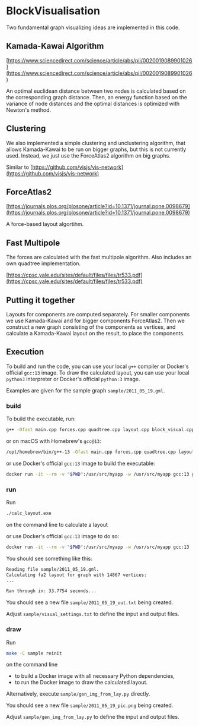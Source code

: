 # BlockVisualisation

Two fundamental graph visualizing ideas are implemented in this code.

## Kamada-Kawai Algorithm

[https://www.sciencedirect.com/science/article/abs/pii/0020019089901026](https://www.sciencedirect.com/science/article/abs/pii/0020019089901026)

An optimal euclidean distance between two nodes is calculated based on the corresponding graph distance. Then, an energy function based on the variance of node distances and the optimal distances is optimized with Newton's method.

## Clustering

We also implemented a simple clustering and unclustering algorithm, that allows Kamada-Kawai to be run on bigger graphs, but this is not currently used. Instead, we just use the ForceAtlas2 algorithm on big graphs.

Similar to [https://github.com/visjs/vis-network](https://github.com/visjs/vis-network)

## ForceAtlas2

[https://journals.plos.org/plosone/article?id=10.1371/journal.pone.0098679](https://journals.plos.org/plosone/article?id=10.1371/journal.pone.0098679)

A force-based layout algortihm.

## Fast Multipole

The forces are calculated with the fast multipole algorithm. Also includes an own quadtree implementation.

[https://cpsc.yale.edu/sites/default/files/files/tr533.pdf](https://cpsc.yale.edu/sites/default/files/files/tr533.pdf)

## Putting it together

Layouts for components are computed separately. For smaller components we use Kamada-Kawai and for bigger components ForceAtlas2. Then we construct a new graph consisting of the components as vertices, and calculate a Kamada-Kawai layout on the result, to place the components.

## Execution

To build and run the code, you can use your local `g++` compiler or Docker's official `gcc:13` image. To draw the calculated layout, you can use your local `python3` interpreter or Docker's official `python:3` image.

Examples are given for the sample graph `sample/2011_05_19.gml`.

### build

To build the executable, run:

```sh
g++ -Ofast main.cpp forces.cpp quadtree.cpp layout.cpp block_visual.cpp cluster.cpp -o calc_layout.exe
```

or on macOS with Homebrew's `gcc@13`:

```sh
/opt/homebrew/bin/g++-13 -Ofast main.cpp forces.cpp quadtree.cpp layout.cpp block_visual.cpp cluster.cpp -o calc_layout.exe
```

or use Docker's official `gcc:13` image to build the executable:

```sh
docker run -it --rm -v "$PWD":/usr/src/myapp -w /usr/src/myapp gcc:13 g++ -Ofast main.cpp forces.cpp quadtree.cpp layout.cpp block_visual.cpp cluster.cpp -o calc_layout.exe
```

### run

Run

```sh
./calc_layout.exe
```

on the command line to calculate a layout

or use Docker's official `gcc:13` image to do so:

```sh
docker run -it --rm -v "$PWD":/usr/src/myapp -w /usr/src/myapp gcc:13 ./calc_layout.exe
```

You should see something like this:

```sh
Reading file sample/2011_05_19.gml.
Calculating fa2 layout for graph with 14867 vertices:
...

Ran through in: 33.7754 seconds...
```

You should see a new file `sample/2011_05_19_out.txt` being created.

Adjust `sample/visual_settings.txt` to define the input and output files.

### draw

Run

```sh
make -C sample reinit
```

on the command line

- to build a Docker image with all necessary Python dependencies,
- to run the Docker image to draw the calculated layout.

Alternatively, execute `sample/gen_img_from_lay.py` directly.

You should see a new file `sample/2011_05_19_pic.png` being created.

Adjust `sample/gen_img_from_lay.py` to define the input and output files.
